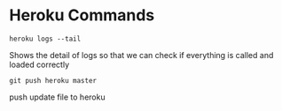 # Heroku Commands
    heroku logs --tail
Shows the detail of logs so that we can check if everything
is called and loaded correctly

    git push heroku master
push update file to heroku
